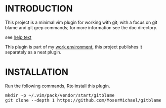 # INTRODUCTION

This project is a minimal vim plugin for working with git; with a focus on git blame and git grep commands;
for more information see the doc directory. 

see [help text](https://github.com/MoserMichael/gitblame/blob/master/doc/gitblame.txt)

This plugin is part of my [work environment](https://github.com/MoserMichael/myenv), this project publishes it separately as a neat plugin.

# INSTALLATION 

Run the following commands, Rto install this plugin.

<pre>
mkdir -p ~/.vim/pack/vendor/start/gitblame
git clone --depth 1 https://github.com/MoserMichael/gitblame ~/.vim/pack/vendor/start/gitblame
</pre>
